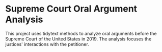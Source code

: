 # Supreme Court Oral Argument Analysis  

This project uses tidytext methods to analyze oral arguments before the Supreme Court of the United States in 2019. The analysis focuses the justices' interactions with the petitioner.
